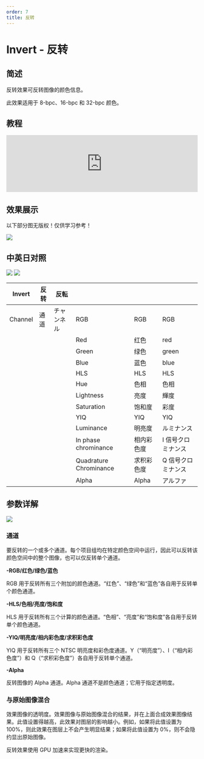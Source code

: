 ```yaml
---
order: 7
title: 反转
---
```


# Invert - 反转

## 简述

反转效果可反转图像的颜色信息。

此效果适用于 8-bpc、16-bpc 和 32-bpc 颜色。

## 教程

<iframe src="https://player.bilibili.com/player.html?bvid=BV1e34y1X7Vj&page=31&high_quality=1" width="100%" allowfullscreen="allowfullscreen" frameborder="0"></iframe>

## 效果展示

以下部分图无版权！仅供学习参考！

![](https://mir.yuelili.com/user/AE/effects/ext/image00432.jpg)

## 中英日对照

![](https://mir.yuelili.com/user/AE/effects/AE-Effects-Channel-Invert.png)
![](https://mir.yuelili.com/user/AE/effects/AE-Effects-Channel-Invert_cn.png)

| Invert  | 反转 | 反転       |                        |            |                    |
| ------- | ---- | ---------- | ---------------------- | ---------- | ------------------ |
| Channel | 通道 | チャンネル | RGB                    | RGB        | RGB                |
|         |      |            | Red                    | 红色       | red                |
|         |      |            | Green                  | 绿色       | green              |
|         |      |            | Blue                   | 蓝色       | blue               |
|         |      |            | HLS                    | HLS        | HLS                |
|         |      |            | Hue                    | 色相       | 色相               |
|         |      |            | Lightness              | 亮度       | 輝度               |
|         |      |            | Saturation             | 饱和度     | 彩度               |
|         |      |            | YIQ                    | YIQ        | YIQ                |
|         |      |            | Luminance              | 明亮度     | ルミナンス         |
|         |      |            | In phase chrominance   | 相内彩色度 | I 信号クロミナンス |
|         |      |            | Quadrature Chrominance | 求积彩色度 | Q 信号クロミナンス |
|         |      |            | Alpha                  | Alpha      | アルファ           |

## 参数详解

![](https://mir.yuelili.com/user/AE/effects/ext/image00433.jpg)

### 通道

要反转的一个或多个通道。每个项目组均在特定颜色空间中运行，因此可以反转该颜色空间中的整个图像，也可以仅反转单个通道。

**-RGB/红色/绿色/蓝色**

RGB 用于反转所有三个附加的颜色通道。“红色”、“绿色”和“蓝色”各自用于反转单个颜色通道。

**-HLS/色相/亮度/饱和度**

HLS 用于反转所有三个计算的颜色通道。“色相”、“亮度”和“饱和度”各自用于反转单个颜色通道。

**-YIQ/明亮度/相内彩色度/求积彩色度**

YIQ 用于反转所有三个 NTSC 明亮度和彩色度通道。Y（“明亮度”）、I（“相内彩色度”）和 Q（“求积彩色度”）各自用于反转单个通道。

**-Alpha**

反转图像的 Alpha 通道。Alpha 通道不是颜色通道；它用于指定透明度。

### 与原始图像混合

效果图像的透明度。效果图像与原始图像混合的结果，并在上面合成效果图像结果。此值设置得越高，此效果对图层的影响越小。例如，如果将此值设置为
100%，则此效果在图层上不会产生明显结果；如果将此值设置为 0%，则不会隐约显出原始图像。

反转效果使用 GPU 加速来实现更快的渲染。
